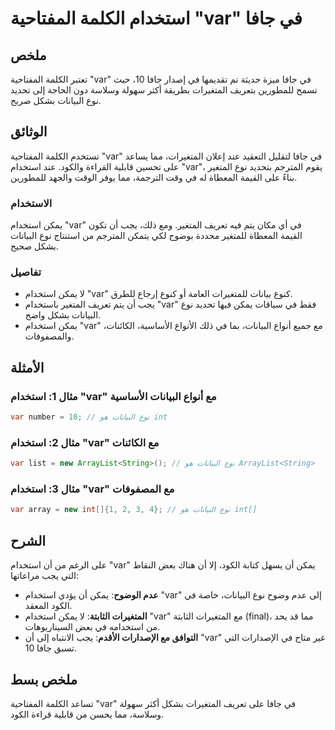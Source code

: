 <!--
Meta Description: # استخدام الكلمة المفتاحية "var" في جافا ## ملخص تعتبر الكلمة المفتاحية "var" في جافا ميزة حديثة تم تقديمها في إصدار جافا 10، حيث تسمح للمطورين بتعريف...
Meta Keywords: var, استخدام, البيانات, نوع, يمكن
-->

# استخدام الكلمة المفتاحية "var" في جافا

## ملخص
تعتبر الكلمة المفتاحية "var" في جافا ميزة حديثة تم تقديمها في إصدار جافا 10، حيث تسمح للمطورين بتعريف المتغيرات بطريقة أكثر سهولة وسلاسة دون الحاجة إلى تحديد نوع البيانات بشكل صريح.

## الوثائق
تستخدم الكلمة المفتاحية "var" في جافا لتقليل التعقيد عند إعلان المتغيرات، مما يساعد على تحسين قابلية القراءة والكود. عند استخدام "var"، يقوم المترجم بتحديد نوع المتغير بناءً على القيمة المعطاة له في وقت الترجمة، مما يوفر الوقت والجهد للمطورين. 

### الاستخدام
يمكن استخدام "var" في أي مكان يتم فيه تعريف المتغير. ومع ذلك، يجب أن تكون القيمة المعطاة للمتغير محددة بوضوح لكي يتمكن المترجم من استنتاج نوع البيانات بشكل صحيح. 

### تفاصيل
- لا يمكن استخدام "var" كنوع بيانات للمتغيرات العامة أو كنوع إرجاع للطرق.
- يجب أن يتم تعريف المتغير باستخدام "var" فقط في سياقات يمكن فيها تحديد نوع البيانات بشكل واضح.
- يمكن استخدام "var" مع جميع أنواع البيانات، بما في ذلك الأنواع الأساسية، الكائنات، والمصفوفات.

## الأمثلة
### مثال 1: استخدام "var" مع أنواع البيانات الأساسية
```java
var number = 10; // نوع البيانات هو int
```

### مثال 2: استخدام "var" مع الكائنات
```java
var list = new ArrayList<String>(); // نوع البيانات هو ArrayList<String>
```

### مثال 3: استخدام "var" مع المصفوفات
```java
var array = new int[]{1, 2, 3, 4}; // نوع البيانات هو int[]
```

## الشرح
على الرغم من أن استخدام "var" يمكن أن يسهل كتابة الكود، إلا أن هناك بعض النقاط التي يجب مراعاتها:
- **عدم الوضوح**: يمكن أن يؤدي استخدام "var" إلى عدم وضوح نوع البيانات، خاصة في الكود المعقد.
- **المتغيرات الثابتة**: لا يمكن استخدام "var" مع المتغيرات الثابتة (final)، مما قد يحد من استخدامه في بعض السيناريوهات.
- **التوافق مع الإصدارات الأقدم**: يجب الانتباه إلى أن "var" غير متاح في الإصدارات التي تسبق جافا 10.

## ملخص بسط
تساعد الكلمة المفتاحية "var" في جافا على تعريف المتغيرات بشكل أكثر سهولة وسلاسة، مما يحسن من قابلية قراءة الكود.